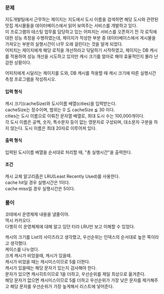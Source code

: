 ### 문제

지도개발팀에서 근무하는 제이지는 지도에서 도시 이름을 검색하면 해당 도시와 관련된 맛집 게시물들을 데이터베이스에서 읽어 보여주는 서비스를 개발하고 있다.   
이 프로그램의 테스팅 업무를 담당하고 있는 어피치는 서비스를 오픈하기 전 각 로직에 대한 성능 측정을 수행하였는데, 제이지가 작성한 부분 중 데이터베이스에서 게시물을 가져오는 부분의 실행시간이 너무 오래 걸린다는 것을 알게 되었다.   
어피치는 제이지에게 해당 로직을 개선하라고 닦달하기 시작하였고, 제이지는 DB 캐시를 적용하여 성능 개선을 시도하고 있지만 캐시 크기를 얼마로 해야 효율적인지 몰라 난감한 상황이다.   

어피치에게 시달리는 제이지를 도와, DB 캐시를 적용할 때 캐시 크기에 따른 실행시간 측정 프로그램을 작성하시오.   

#### 입력 형식   
캐시 크기(cacheSize)와 도시이름 배열(cities)을 입력받는다.   
cacheSize는 정수이며, 범위는 0 ≦ cacheSize ≦ 30 이다.   
cities는 도시 이름으로 이뤄진 문자열 배열로, 최대 도시 수는 100,000개이다.     
각 도시 이름은 공백, 숫자, 특수문자 등이 없는 영문자로 구성되며, 대소문자 구분을 하지 않는다. 도시 이름은 최대 20자로 이루어져 있다.   

#### 출력 형식
입력된 도시이름 배열을 순서대로 처리할 때, "총 실행시간"을 출력한다.   

#### 조건
캐시 교체 알고리즘은 LRU(Least Recently Used)를 사용한다.   
cache hit일 경우 실행시간은 1이다.   
cache miss일 경우 실행시간은 5이다.   


### 풀이

코테에서 운영체제 내용을 낼줄이야.   
역시 카카오다.   
다행히 이 운영체제에 대해 알고 있던 터라 LRU만 보고 이해할 수 있었다.   

캐시의 크기를 List의 사이즈라고 생각했고, 우선순위는 인덱스의 순서대로 높은 쪽이라고 생각했다.   
케이스를 나누었다.   
크게 캐시가 비었을때, 캐시가 있을때.   
캐시가 비었을 때는 캐시미스이므로 5를 더한다.   
캐시가 있을때는 해당 문자가 있는지 검사해야 한다.   
문자가 있으면 캐시히트이므로 1을 더하고, 우선순위를 제일 최상으로 옮겨준다.   
해당 문자가 없으면 캐시미스이므로 5를 더하고 우선순위가 가장 낮은 문자를 제거해주고 해당 문자를 우선순위가 가장 높게해서 리스트에 넣어준다.

